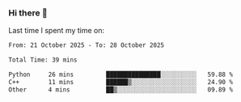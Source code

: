 ### Hi there 👋

<!--
**Grav1tum/Grav1tum** is a ✨ _special_ ✨ repository because its `README.md` (this file) appears on your GitHub profile.

Here are some ideas to get you started:

- 🔭 I’m currently working on ...
- 🌱 I’m currently learning ...
- 👯 I’m looking to collaborate on ...
- 🤔 I’m looking for help with ...
- 💬 Ask me about ...
- 📫 How to reach me: ...
- 😄 Pronouns: ...
- ⚡ Fun fact: ...
-->
Last time I spent my time on:
<!--START_SECTION:waka-->

```txt
From: 21 October 2025 - To: 28 October 2025

Total Time: 39 mins

Python     26 mins         ███████████████░░░░░░░░░░   59.88 %
C++        11 mins         ██████▒░░░░░░░░░░░░░░░░░░   24.90 %
Other      4 mins          ██▒░░░░░░░░░░░░░░░░░░░░░░   09.89 %
```

<!--END_SECTION:waka-->
